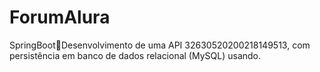 # ForumAlura
SpringBoot:leaves:Desenvolvimento de uma API 32630520200218149513, com persistência em banco de dados relacional (MySQL) usando.
